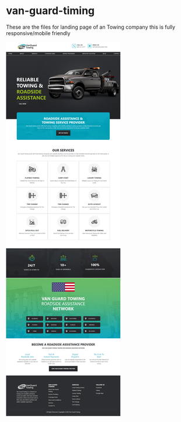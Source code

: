 # van-guard-timing

These are the files for landing page of an Towing company this is fully responsive/mobile friendly

![Van Guard Timing](https://github.com/Code-OB/van-guard-timing/blob/main/mockup/mockup.png "Van Guard Timing")
